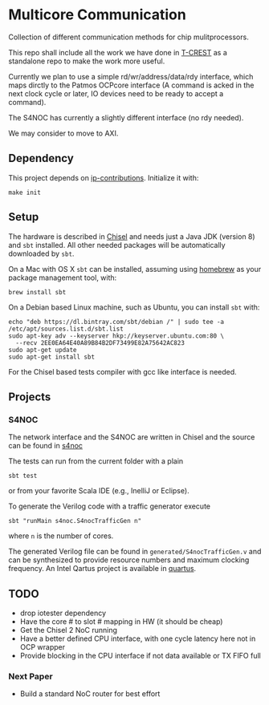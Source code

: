 # Multicore Communication

Collection of different communication methods for chip mulitprocessors.

This repo shall include all the work we have done in [T-CREST](https://github.com/t-crest) as a
standalone repo to make the work more useful.

Currently we plan to use a simple rd/wr/address/data/rdy interface, which maps
dirctly to the Patmos OCPcore interface (A command is acked in the next
clock cycle or later, IO devices need to be ready to accept a command).

The S4NOC has currently a slightly different interface (no rdy needed).

We may consider to move to AXI.

## Dependency

This project depends on [ip-contributions](https://github.com/freechipsproject/ip-contributions). Initialize it with:

```
make init
```

## Setup

The hardware is described in [Chisel](https://chisel.eecs.berkeley.edu/)
and needs just a Java JDK (version 8) and `sbt` installed. All other needed packages
will be automatically downloaded by `sbt`.


On a Mac with OS X `sbt` can be installed, assuming using [homebrew](http://brew.sh/)
as your package management tool, with:
```
brew install sbt
```

On a Debian based Linux machine, such as Ubuntu, you can install `sbt` with:
```
echo "deb https://dl.bintray.com/sbt/debian /" | sudo tee -a /etc/apt/sources.list.d/sbt.list
sudo apt-key adv --keyserver hkp://keyserver.ubuntu.com:80 \
  --recv 2EE0EA64E40A89B84B2DF73499E82A75642AC823
sudo apt-get update
sudo apt-get install sbt
```

For the Chisel based tests compiler with gcc like interface is needed.

## Projects

### S4NOC

The network interface and the S4NOC are written in Chisel and the
source can be found in [s4noc](src/main/scala/s4noc)

The tests can run from the current folder with a plain

```
sbt test
```


or from your favorite Scala IDE (e.g., InelliJ or Eclipse).

To generate the Verilog code with a traffic generator execute

```
sbt "runMain s4noc.S4nocTrafficGen n"
```

where `n` is the number of cores.

The generated Verilog file can be found in ```generated/S4nocTrafficGen.v```
and can be synthesized to provide resource numbers and maximum
clocking frequency.  An Intel Qartus project is available in [quartus](quartus).

## TODO

 * drop iotester dependency
 * Have the core # to slot # mapping in HW (it should be cheap)
 * Get the Chisel 2 NoC running
 * Have a better defined CPU interface, with one cycle latency here not in OCP wrapper
 * Provide blocking in the CPU interface if not data available or TX FIFO full

### Next Paper

 * Build a standard NoC router for best effort